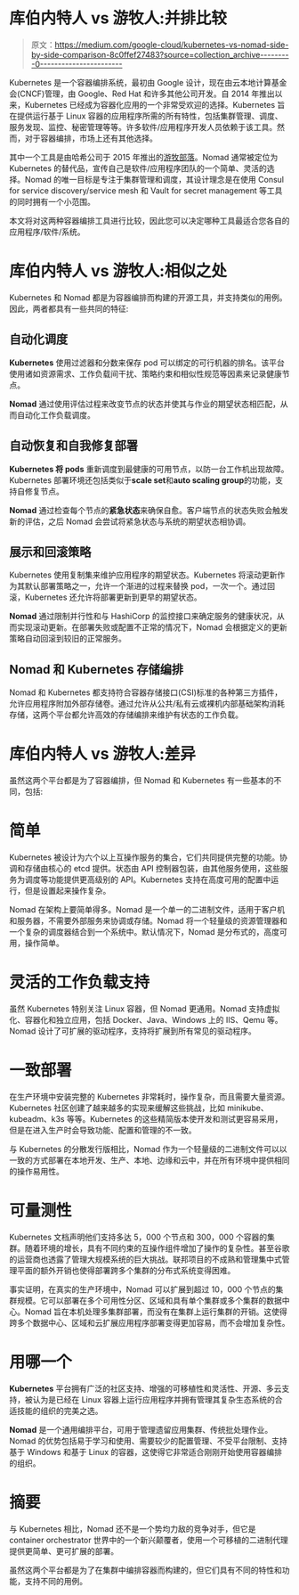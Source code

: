 # 库伯内特人 vs 游牧人:并排比较

> 原文：<https://medium.com/google-cloud/kubernetes-vs-nomad-side-by-side-comparison-8c0ffef27483?source=collection_archive---------0----------------------->

Kubernetes 是一个容器编排系统，最初由 Google 设计，现在由云本地计算基金会(CNCF)管理，由 Google、Red Hat 和许多其他公司开发。自 2014 年推出以来，Kubernetes 已经成为容器化应用的一个非常受欢迎的选择。Kubernetes 旨在提供运行基于 Linux 容器的应用程序所需的所有特性，包括集群管理、调度、服务发现、监控、秘密管理等等。许多软件/应用程序开发人员依赖于该工具。然而，对于容器编排，市场上还有其他选择。

其中一个工具是由哈希公司于 2015 年推出的[游牧部落](https://www.nomadproject.io/)。Nomad 通常被定位为 Kubernetes 的替代品，宣传自己是软件/应用程序团队的一个简单、灵活的选择。Nomad 的唯一目标是专注于集群管理和调度，其设计理念是在使用 Consul for service discovery/service mesh 和 Vault for secret management 等工具的同时拥有一个小范围。

本文将对这两种容器编排工具进行比较，因此您可以决定哪种工具最适合您各自的应用程序/软件/系统。

# 库伯内特人 vs 游牧人:相似之处

Kubernetes 和 Nomad 都是为容器编排而构建的开源工具，并支持类似的用例。因此，两者都具有一些共同的特征:

## 自动化调度

**Kubernetes** 使用过滤器和分数来保存 pod 可以绑定的可行机器的排名。该平台使用诸如资源需求、工作负载间干扰、策略约束和相似性规范等因素来记录健康节点。

**Nomad** 通过使用评估过程来改变节点的状态并使其与作业的期望状态相匹配，从而自动化工作负载调度。

## 自动恢复和自我修复部署

**Kubernetes 将 pods** 重新调度到最健康的可用节点，以防一台工作机出现故障。Kubernetes 部署环境还包括类似于**scale set**和**auto scaling group**的功能，支持自修复节点。

**Nomad** 通过检查每个节点的**紧急状态**来确保自愈。客户端节点的状态失败会触发新的评估，之后 Nomad 会尝试将紧急状态与系统的期望状态相协调。

## 展示和回滚策略

Kubernetes 使用复制集来维护应用程序的期望状态。Kubernetes 将滚动更新作为其默认部署策略之一，允许一个渐进的过程来替换 pod，一次一个。通过回滚，Kubernetes 还允许将部署更新到更早的期望状态。

**Nomad** 通过限制并行性和与 HashiCorp 的监控接口来确定服务的健康状况，从而实现滚动更新。在部署失败或配置不正常的情况下，Nomad 会根据定义的更新策略自动回滚到较旧的正常服务。

## Nomad 和 Kubernetes 存储编排

Nomad 和 Kubernetes 都支持符合容器存储接口(CSI)标准的各种第三方插件，允许应用程序附加外部存储卷。通过允许从公共/私有云或裸机内部基础架构消耗存储，这两个平台都允许高效的存储编排来维护有状态的工作负载。

# 库伯内特人 vs 游牧人:差异

虽然这两个平台都是为了容器编排，但 Nomad 和 Kubernetes 有一些基本的不同，包括:

# 简单

Kubernetes 被设计为六个以上互操作服务的集合，它们共同提供完整的功能。协调和存储由核心的 etcd 提供。状态由 API 控制器包装，由其他服务使用，这些服务为调度等功能提供更高级别的 API。Kubernetes 支持在高度可用的配置中运行，但是设置起来操作复杂。

Nomad 在架构上要简单得多。Nomad 是一个单一的二进制文件，适用于客户机和服务器，不需要外部服务来协调或存储。Nomad 将一个轻量级的资源管理器和一个复杂的调度器结合到一个系统中。默认情况下，Nomad 是分布式的，高度可用，操作简单。

# 灵活的工作负载支持

虽然 Kubernetes 特别关注 Linux 容器，但 Nomad 更通用。Nomad 支持虚拟化、容器化和独立应用，包括 Docker、Java、Windows 上的 IIS、Qemu 等。Nomad 设计了可扩展的驱动程序，支持将扩展到所有常见的驱动程序。

# 一致部署

在生产环境中安装完整的 Kubernetes 非常耗时，操作复杂，而且需要大量资源。Kubernetes 社区创建了越来越多的实现来缓解这些挑战，比如 minikube、kubeadm、k3s 等等。Kubernetes 的这些精简版本使开发和测试更容易采用，但是在进入生产时会导致功能、配置和管理的不一致。

与 Kubernetes 的分散发行版相比，Nomad 作为一个轻量级的二进制文件可以以一致的方式部署在本地开发、生产、本地、边缘和云中，并在所有环境中提供相同的操作易用性。

# 可量测性

Kubernetes 文档声明他们支持多达 5，000 个节点和 300，000 个容器的集群。随着环境的增长，具有不同约束的互操作组件增加了操作的复杂性。甚至谷歌的运营商也透露了管理大规模系统的巨大挑战。联邦项目的不成熟和管理集中式管理平面的额外开销也使得部署跨多个集群的分布式系统变得困难。

事实证明，在真实的生产环境中，Nomad 可以扩展到超过 10，000 个节点的集群规模。它可以部署在多个可用性分区、区域和具有单个集群或多个集群的数据中心。Nomad 旨在本机处理多集群部署，而没有在集群上运行集群的开销。这使得跨多个数据中心、区域和云扩展应用程序部署变得更加容易，而不会增加复杂性。

# 用哪一个

**Kubernetes** 平台拥有广泛的社区支持、增强的可移植性和灵活性、开源、多云支持，被认为是已经在 Linux 容器上运行应用程序并拥有管理其复杂生态系统的合适技能的组织的完美之选。

**Nomad** 是一个通用编排平台，可用于管理遗留应用集群、传统批处理作业。Nomad 的优势包括易于学习和使用、需要较少的配置管理、不受平台限制、支持基于 Windows 和基于 Linux 的容器，这使得它非常适合刚刚开始使用容器编排的组织。

# 摘要

与 Kubernetes 相比，Nomad 还不是一个势均力敌的竞争对手，但它是 container orchestrator 世界中的一个新兴颠覆者，使用一个可移植的二进制代理提供更简单、更可扩展的部署。

虽然这两个平台都是为了在集群中编排容器而构建的，但它们具有不同的特性和功能，支持不同的用例。